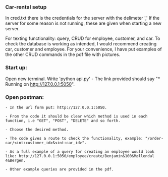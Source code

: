 ### Car-rental setup
In cred.txt there is the credentials for the server with the delimeter ','
If the server for some reason is not running, these are given when starting a new server.

For texting functionality:
query, CRUD for employee, customer, and car.
To check the database is working as intended, I would recommend creating car, customer and employee.
For your convenience, I have put examples of the other CRUD commands in the pdf file with pictures.

### Start up:
Open new terminal.
Write 'python api.py'
    - The link provided should say "* Running on http://127.0.0.1:5050".
### Open postman:
    - In the url form put: http://127.0.0.1:5050.
    
    - From the code it should be clear which method is used in each function, i.e "GET", "POST", "DELETE" and so forth.

    - Choose the desired method.

    - The code gives a route to check the functionality, example: "/order-car/<int:customer_id>&<int:car_id>".

    - As a full example of a query for creating an employee would look like: http://127.0.0.1:5050/employee/create/Benjamin&100&Møllendal 4&Bergen.

    - Other example queries are provided in the pdf.


